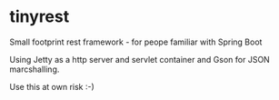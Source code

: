 # tinyrest
Small footprint rest framework - for peope familiar with Spring Boot

Using Jetty as a http server and servlet container and Gson for JSON marcshalling.

Use this at own risk   :-)
